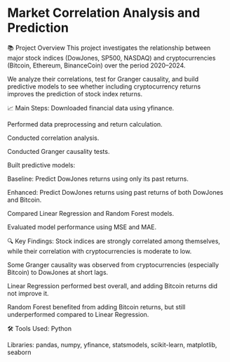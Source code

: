 # Market Correlation Analysis and Prediction
📚 Project Overview
This project investigates the relationship between major stock indices (DowJones, SP500, NASDAQ) and cryptocurrencies (Bitcoin, Ethereum, BinanceCoin) over the period 2020–2024.

We analyze their correlations, test for Granger causality, and build predictive models to see whether including cryptocurrency returns improves the prediction of stock index returns.

📈 Main Steps:
Downloaded financial data using yfinance.

Performed data preprocessing and return calculation.

Conducted correlation analysis.

Conducted Granger causality tests.

Built predictive models:

Baseline: Predict DowJones returns using only its past returns.

Enhanced: Predict DowJones returns using past returns of both DowJones and Bitcoin.

Compared Linear Regression and Random Forest models.

Evaluated model performance using MSE and MAE.

🔍 Key Findings:
Stock indices are strongly correlated among themselves, while their correlation with cryptocurrencies is moderate to low.

Some Granger causality was observed from cryptocurrencies (especially Bitcoin) to DowJones at short lags.

Linear Regression performed best overall, and adding Bitcoin returns did not improve it.

Random Forest benefited from adding Bitcoin returns, but still underperformed compared to Linear Regression.

🛠️ Tools Used:
Python

Libraries: pandas, numpy, yfinance, statsmodels, scikit-learn, matplotlib, seaborn

